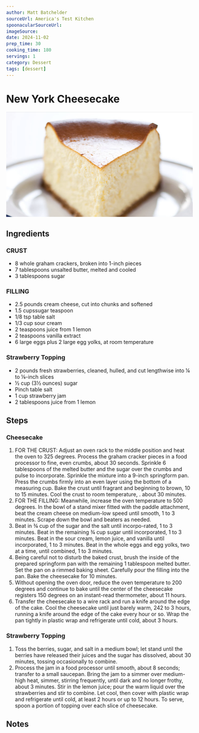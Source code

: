 ```yaml
---
author: Matt Batchelder
sourceUrl: America's Test Kitchen
spoonacularSourceUrl: 
imageSource:
date: 2024-11-02
prep_time: 30
cooking_time: 180
servings: 1
category: Dessert
tags: [dessert]
---
```

# New York Cheesecake

![Image of New York Cheesecake](../img/new-york-cheesecake.jpeg)

## Ingredients
### CRUST
- 8 whole graham crackers, broken into 1-inch pieces
- 7 tablespoons unsalted butter, melted and cooled
- 3 tablespoons sugar

### FILLING
- 2.5 pounds cream cheese, cut into chunks and softened
- 1.5 cupssugar teaspoon 
- 1/8 tsp table salt
- 1/3 cup sour cream
- 2 teaspoons juice from 1 lemon
- 2 teaspoons vanilla extract
- 6 large eggs plus 2 large egg yolks, at room temperature

### Strawberry Topping
- 2 pounds fresh strawberries, cleaned, hulled, and cut lengthwise into ¼ to ⅛-inch slices
- ½ cup (3½ ounces) sugar
- Pinch table salt
- 1 cup strawberry jam
- 2 tablespoons juice from 1 lemon


## Steps
### Cheesecake
1. FOR THE CRUST: Adjust an oven rack to the middle position and heat the oven to 325 degrees. Process the graham cracker pieces in a food processor to fine, even crumbs, about 30 seconds. Sprinkle 6 tablespoons of the melted butter and the sugar over the crumbs and pulse to incorporate.
Sprinkle the mixture into a 9-inch springform pan. Press the crumbs firmly into an even layer using the bottom of a measuring cup. Bake the crust until fragrant and beginning to brown, 10 to 15 minutes. Cool the crust to room temperature, . about 30 minutes.
2. FOR THE FILLING: Meanwhile, increase the oven temperature to 500 degrees. In the bowl of a stand mixer fitted with the paddle attachment, beat the cream cheese on medium-low speed until smooth, 1 to 3 minutes. Scrape down the bowl and beaters as needed.
3. Beat in ¾ cup of the sugar and the salt until incorpo-rated, 1 to 3 minutes. Beat in the remaining ¾ cup sugar until incorporated, 1 to 3 minutes. Beat in the sour cream, lemon juice, and vanilla until incorporated, 1 to 3 minutes. Beat in the whole eggs and egg yolks, two at a time, until combined,
1 to 3 minutes.
4. Being careful not to disturb the baked crust, brush the inside of the prepared springform pan with the remaining 1 tablespoon melted butter. Set the pan on a rimmed baking sheet. Carefully pour the filling into the pan. Bake the cheesecake for 10 minutes.
5. Without opening the oven door, reduce the oven temperature to 200 degrees and continue to bake until the center of the cheesecake registers 150 degrees on an instant-read thermometer, about 11 hours.
6. Transfer the cheesecake to a wire rack and run a knife around the edge of the cake. Cool the cheesecake until just barely warm, 242 to 3 hours, running a knife around the edge of the cake every hour or so. Wrap the pan tightly in plastic wrap and refrigerate until cold, about 3 hours.

### Strawberry Topping
1. Toss the berries, sugar, and salt in a medium bowl; let stand until the berries have released their juices and the sugar has dissolved, about 30 minutes, tossing occasionally to combine.
2. Process the jam in a food processor until smooth, about
8 seconds; transfer to a small saucepan. Bring the jam to a simmer over medium-high heat, simmer, stirring frequently, until dark and no longer frothy, about 3 minutes. Stir in the lemon juice; pour the warm liquid over the strawberries and stir to combine. Let cool, then cover with plastic wrap and refrigerate until cold, at least 2 hours or up to 12 hours. To serve, spoon a portion of topping over each slice of cheesecake.

## Notes